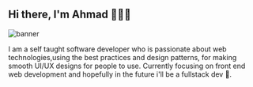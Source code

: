 ## Hi there, I'm Ahmad 👋:man_technologist:
![banner](https://user-images.githubusercontent.com/72993353/111162138-8ce6d180-85a4-11eb-92a9-a12d120fe65e.jpg)

I am a self taught software developer who is passionate about web technologies,using the best practices and design patterns, for making smooth UI/UX designs for people to use.
Currently focusing on front end web development and hopefully in the future i'll be a fullstack dev :rocket:. 



<!--
**Gencko94/gencko94** is a ✨ _special_ ✨ repository because its `README.md` (this file) appears on your GitHub profile.

Here are some ideas to get you started:

- 🔭 I’m currently working on ...
- 🌱 I’m currently learning ...
- 👯 I’m looking to collaborate on ...
- 🤔 I’m looking for help with ...
- 💬 Ask me about ...
- 📫 How to reach me: ...
- 😄 Pronouns: ...
- ⚡ Fun fact: ...
-->
